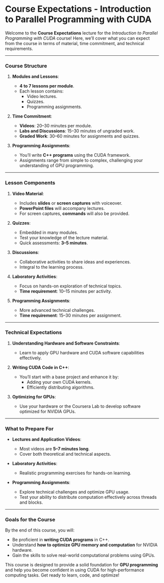 # Course Expectations - Introduction to Parallel Programming with CUDA

Welcome to the **Course Expectations** lecture for the *Introduction to Parallel Programming with CUDA* course! Here, we’ll cover what you can expect from the course in terms of material, time commitment, and technical requirements.

---

### **Course Structure**

1. **Modules and Lessons**:
   - **4 to 7 lessons per module**.
   - Each lesson contains:
     - Video lectures.
     - Quizzes.
     - Programming assignments.

2. **Time Commitment**:
   - **Videos**: 20–30 minutes per module.
   - **Labs and Discussions**: 15–30 minutes of ungraded work.
   - **Graded Work**: 30–60 minutes for assignments and quizzes.

3. **Programming Assignments**:
   - You’ll write **C++ programs** using the CUDA framework.
   - Assignments range from simple to complex, challenging your understanding of GPU programming.

---

### **Lesson Components**

1. **Video Material**:
   - Includes **slides** or **screen captures** with voiceover.
   - **PowerPoint files** will accompany lectures.
   - For screen captures, **commands** will also be provided.

2. **Quizzes**:
   - Embedded in many modules.
   - Test your knowledge of the lecture material.
   - Quick assessments: **3–5 minutes**.

3. **Discussions**:
   - Collaborative activities to share ideas and experiences.
   - Integral to the learning process.

4. **Laboratory Activities**:
   - Focus on hands-on exploration of technical topics.
   - **Time requirement**: 10–15 minutes per activity.

5. **Programming Assignments**:
   - More advanced technical challenges.
   - **Time requirement**: 15–30 minutes per assignment.

---

### **Technical Expectations**

1. **Understanding Hardware and Software Constraints**:
   - Learn to apply GPU hardware and CUDA software capabilities effectively.

2. **Writing CUDA Code in C++**:
   - You’ll start with a base project and enhance it by:
     - Adding your own CUDA kernels.
     - Efficiently distributing algorithms.

3. **Optimizing for GPUs**:
   - Use your hardware or the Coursera Lab to develop software optimized for NVIDIA GPUs.

---

### **What to Prepare For**

- **Lectures and Application Videos**:
   - Most videos are **5–7 minutes long**.
   - Cover both theoretical and technical aspects.

- **Laboratory Activities**:
   - Realistic programming exercises for hands-on learning.

- **Programming Assignments**:
   - Explore technical challenges and optimize GPU usage.
   - Test your ability to distribute computation effectively across threads and blocks.

---

### **Goals for the Course**

By the end of this course, you will:
- Be proficient in **writing CUDA programs** in C++.
- Understand **how to optimize GPU memory and computation** for NVIDIA hardware.
- Gain the skills to solve real-world computational problems using GPUs.

This course is designed to provide a solid foundation for **GPU programming** and help you become confident in using CUDA for high-performance computing tasks. Get ready to learn, code, and optimize!
